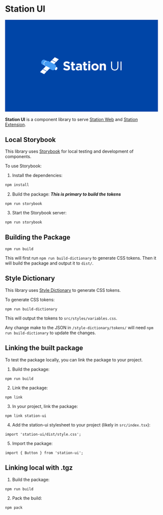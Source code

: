 # Station UI

![Banner](Banner.png)

**Station UI** is a component library to serve [Station Web](https://github.com/terra-money/station) and [Station Extension](https://github.com/terra-money/station-extension).

## Local Storybook

This library uses [Storybook](https://storybook.js.org/) for local testing and development of components.

To use Storybook:

1. Install the dependencies:

```bash
npm install
```

2. Build the package:
***This is primary to build the tokens***

```
npm run storybook
```

3. Start the Storybook server:

```
npm run storybook
```

## Building the Package
```
npm run build
```
This will first run `npm run build-dictionary` to generate CSS tokens.
Then it will build the package and output it to `dist/`.

## Style Dictionary
This library uses [Style Dictionary](https://amzn.github.io/style-dictionary/#/) to generate CSS tokens.

To generate CSS tokens:
```
npm run build-dictionary
```
This will output the tokens to `src/styles/variables.css`.

Any change make to the JSON in `/style-dictionary/tokens/` will need `npm run build-dictionary` to update the changes.

## Linking the built package
To test the package locally, you can link the package to your project.

1. Build the package:
```
npm run build
```
2. Link the package:
```
npm link
```
3. In your project, link the package:
```
npm link station-ui
```
4. Add the station-ui stylesheet to your project (likely in `src/index.tsx`):
```
import 'station-ui/dist/style.css';
```
5. Import the package:
```
import { Button } from 'station-ui';
```

## Linking local with .tgz

1. Build the package:
```
npm run build
```
2. Pack the build:
```
npm pack
```
